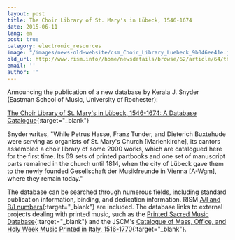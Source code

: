 ```yaml
---
layout: post
title: The Choir Library of St. Mary's in Lübeck, 1546-1674
date: 2015-06-11
lang: en
post: true
category: electronic_resources
image: "/images/news-old-website/csm_Choir_Library_Luebeck_9b046ee41e.jpg"
old_url: http://www.rism.info//home/newsdetails/browse/62/article/64/the-choir-library-of-st-marys-in-luebeck-1546-1674.html
email: ''
author: ''
---
```


Announcing the publication of a new database by Kerala J. Snyder (Eastman School of Music, University of Rochester):

[The Choir Library of St. Mary's in Lübeck, 1546-1674: A Database Catalogue](http://goart-vas-1.it.gu.se/webgoart/goart/Snyder.php){:target="_blank"}

Snyder writes, "While Petrus Hasse, Franz Tunder, and Dieterich Buxtehude were serving as organists of St. Mary's Church [Marienkirche], its cantors assembled a choir library of some 2000 works, which are catalogued here for the first time. Its 69 sets of printed partbooks and one set of manuscript parts remained in the church until 1814, when the city of Lübeck gave them to the newly founded Gesellschaft der Musikfreunde in Vienna [A-Wgm], where they remain today."

The database can be searched through numerous fields, including standard publication information, binding, and dedication information. RISM [A/I and B/I numbers](https://opac.rism.info/search?View=rism&siglum=A-Wgm){:target="_blank"} are included. The database links to external projects dealing with printed music, such as the [Printed Sacred Music Database](http://www.printed-sacred-music.org/){:target="_blank"} and the JSCM's [Catalogue of Mass, Office, and Holy Week Music Printed in Italy, 1516-1770](http://sscm-jscm.org/instrumenta/instrumenta-volumes/instrumenta-volume-2/){:target="_blank"}.

